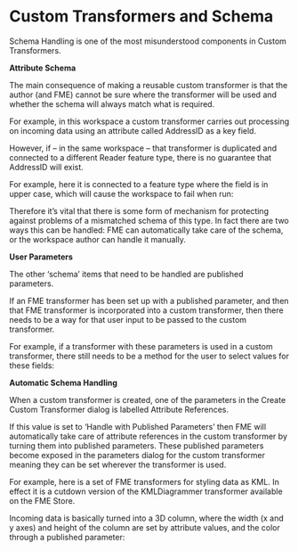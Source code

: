 # Custom Transformers and Schema

Schema Handling is one of the most misunderstood components in Custom Transformers.

**Attribute Schema**

The main consequence of making a reusable custom transformer is that the author (and FME) cannot be sure where the transformer will be used and whether the schema will always match what is required.

For example, in this workspace a custom transformer carries out processing on incoming data using an attribute called AddressID as a key field.

However, if – in the same workspace – that transformer is duplicated and connected to a different Reader feature type, there is no guarantee that AddressID will exist.

For example, here it is connected to a feature type where the field is in upper case, which will cause the workspace to fail when run:

Therefore it’s vital that there is some form of mechanism for protecting against problems of a mismatched schema of this type. In fact there are two ways this can be handled: FME can automatically take care of the schema, or the workspace author can handle it manually.

**User Parameters**

The other ‘schema’ items that need to be handled are published parameters.

If an FME transformer has been set up with a published parameter, and then that FME transformer is incorporated into a custom transformer, then there needs to be a way for that user input to be passed to the custom transformer.

For example, if a transformer with these parameters is used in a custom transformer, there still needs to be a method for the user to select values for these fields:

**Automatic Schema Handling**

When a custom transformer is created, one of the parameters in the Create Custom Transformer dialog is labelled Attribute References.

If this value is set to ‘Handle with Published Parameters’ then FME will automatically take care of attribute references in the custom transformer by turning them into published parameters.
These published parameters become exposed in the parameters dialog for the custom transformer meaning they can be set wherever the transformer is used.

For example, here is a set of FME transformers for styling data as KML. In effect it is a cutdown version of the KMLDiagrammer transformer available on the FME Store.

Incoming data is basically turned into a 3D column, where the width (x and y axes) and height of the column are set by attribute values, and the color through a published parameter:
